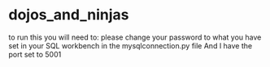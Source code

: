 # dojos_and_ninjas
to run this you will need to:
please change your password to what you have set in your SQL workbench in the mysqlconnection.py file
And I have the port set to 5001

